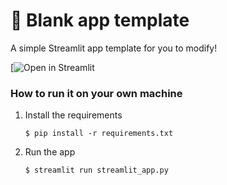 # 🎈 Blank app template

A simple Streamlit app template for you to modify!

[![Open in Streamlit](https://first-demo-streaml.streamlit.app)

### How to run it on your own machine

1. Install the requirements

   ```
   $ pip install -r requirements.txt
   ```

2. Run the app

   ```
   $ streamlit run streamlit_app.py
   ```

